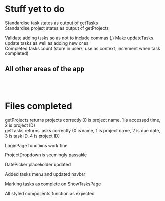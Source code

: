 # Stuff yet to do
Standardise task states as output of getTasks  
Standardise project states as output of getProjects  

Validate adding tasks so as not to include commas (,)
Make updateTasks update tasks as well as adding new ones  
Completed tasks count (store in users, use as context, increment when task completed)


## All other areas of the app  

<br/><br/>


# Files completed
getProjects returns projects correctly
(0 is project name, 1 is accessed time, 2 is project ID)   
getTasks returns tasks correctly
(0 is name, 1 is project name, 2 is due date, 3 is task ID, 4 is project ID)  

LoginPage functions work fine  

ProjectDropdown is seemingly passable

DatePicker placeholder updated

Added tasks menu and updated navbar  

Marking tasks as complete on ShowTasksPage  

All styled components function as expected  
